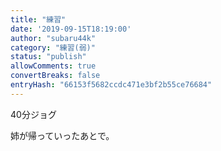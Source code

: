 ```yaml
---
title: "練習"
date: '2019-09-15T18:19:00'
author: "subaru44k"
category: "練習(弱)"
status: "publish"
allowComments: true
convertBreaks: false
entryHash: "66153f5682ccdc471e3bf2b55ce76684"
---
```

40分ジョグ

姉が帰っていったあとで。
